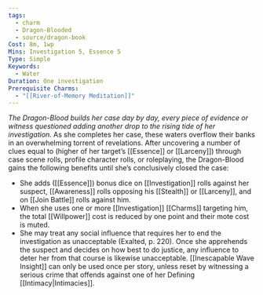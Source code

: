 ```yaml
---
tags:
  - charm
  - Dragon-Blooded
  - source/dragon-book
Cost: 8m, 1wp
Mins: Investigation 5, Essence 5
Type: Simple
Keywords:
  - Water
Duration: One investigation
Prerequisite Charms:
  - "[[River-of-Memory Meditation]]"
---
```

*The Dragon-Blood builds her case day by day, every piece of evidence or witness questioned adding another drop to the rising tide of her investigation.*
As she completes her case, these waters overflow their banks in an overwhelming torrent of revelations. After uncovering a number of clues equal to (higher of her target’s [[Essence]] or [[Larceny]]) through case scene rolls, profile character rolls, or roleplaying, the Dragon-Blood gains the following benefits until she’s conclusively closed the case: 
- She adds ([[Essence]]) bonus dice on [[Investigation]] rolls against her suspect, [[Awareness]] rolls opposing his [[Stealth]] or [[Larceny]], and on [[Join Battle]] rolls against him. 
- When she uses one or more [[Investigation]] [[Charms]] targeting him, the total [[Willpower]] cost is reduced by one point and their mote cost is muted. 
- She may treat any social influence that requires her to end the investigation as unacceptable (Exalted, p. 220). Once she apprehends the suspect and decides on how best to do justice, any influence to deter her from that course is likewise unacceptable. [[Inescapable Wave Insight]] can only be used once per story, unless reset by witnessing a serious crime that offends against one of her Defining [[Intimacy|Intimacies]]. 